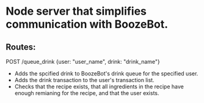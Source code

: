 # Node server that simplifies communication with BoozeBot. 

## Routes: 
POST /queue_drink {user: "user_name", drink: "drink_name"}
* Adds the spcified drink to BoozeBot's drink queue for the specified user.  
* Adds the drink transaction to the user's transaction list.
* Checks that the recipe exists, that all ingredients in the recipe have enough
  remianing for the recipe, and that the user exists.
